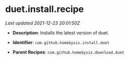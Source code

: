 # duet.install.recipe

_Last updated 2021-12-23 20:01:50Z_

- **Description**: Installs the latest version of duet.

- **Identifier**: `com.github.homebysix.install.duet`

- **Parent Recipes**: `com.github.homebysix.download.duet`
